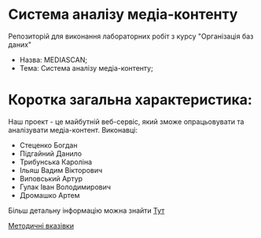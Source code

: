 # Система аналізу медіа-контенту

Репозиторій для виконання лабораторних робіт з курсу "Організація баз даних"

- Назва: MEDIASCAN;
- Тема: Система аналізу медіа-контенту;

# Коротка загальна характеристика:
Наш проект - це майбутній веб-сервіс, який зможе опрацьовувати та аналізувати медіа-контент.
Виконавці:
- Стеценко Богдан
- Підгайний Данило
- Трибунська Кароліна
- Ільяш Вадим Вікторович
- Виповський Артур
- Гулак Іван Володимирович
- Дромашко Артем 

Більш детальну інформацію можна знайти [Тут](./docs/requirements/stakeholders-needs.md) 

[Методичні вказівки](./guidelines/guidelines.md)


